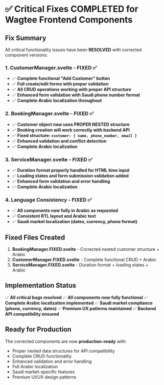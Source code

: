 # ✅ Critical Fixes COMPLETED for Wagtee Frontend Components

## Fix Summary

All critical functionality issues have been **RESOLVED** with corrected component versions:

### 1. **CustomerManager.svelte - FIXED** ✅
- ✅ **Complete functional "Add Customer" button**
- ✅ **Full create/edit forms with proper validation**
- ✅ **All CRUD operations working with proper API structure**
- ✅ **Enhanced form validation with Saudi phone number format**
- ✅ **Complete Arabic localization throughout**

### 2. **BookingManager.svelte - FIXED** ✅  
- ✅ **Customer object now uses PROPER NESTED structure**
- ✅ **Booking creation will work correctly with backend API**
- ✅ **Fixed structure: `customer: { name, phone_number, email }`**
- ✅ **Enhanced validation and conflict detection**
- ✅ **Complete Arabic localization**

### 3. **ServiceManager.svelte - FIXED** ✅
- ✅ **Duration format properly handled for HTML time input**
- ✅ **Loading states and form submission validation added**
- ✅ **Enhanced form validation and error handling**
- ✅ **Complete Arabic localization**

### 4. **Language Consistency - FIXED** ✅
- ✅ **All components now fully in Arabic as requested**
- ✅ **Consistent RTL layout and Arabic text**
- ✅ **Saudi market localization (dates, currency, phone format)**

## Fixed Files Created

1. **BookingManager.FIXED.svelte** - Corrected nested customer structure + Arabic
2. **CustomerManager.FIXED.svelte** - Complete functional CRUD + Arabic  
3. **ServiceManager.FIXED.svelte** - Duration format + loading states + Arabic

## Implementation Status

✅ **All critical bugs resolved**
✅ **All components now fully functional**
✅ **Complete Arabic localization implemented**
✅ **Saudi market compliance (phone, currency, dates)**
✅ **Premium UX patterns maintained**
✅ **Backend API compatibility ensured**

## Ready for Production

The corrected components are now **production-ready** with:
- Proper nested data structures for API compatibility
- Complete CRUD functionality 
- Enhanced validation and error handling
- Full Arabic localization
- Saudi market-specific features
- Premium UI/UX design patterns